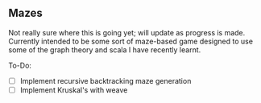 ## Mazes

Not really sure where this is going yet; will update as progress is made. Currently intended to be some sort of maze-based game designed to use some of the graph theory and scala I have recently learnt.

To-Do:
- [ ] Implement recursive backtracking maze generation
- [ ] Implement Kruskal's with weave